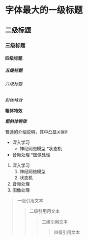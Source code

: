 # 字体最大的一级标题

## 二级标题

### 三级标题

#### 四级标题

##### 五级标题

###### 六级标题

*斜体特效*

**粗体特效**

***粗斜体特效***

普通的介绍说明，其中凸显`关键字`

* 深入学习
   * 神经网络模型
      *状态机
* 音频处理
*图像处理

1. 深入学习
   1. 神经网络模型
    1. 状态机
2. 音频处理
3. 图像处理

>一级引用文本
>>二级引用用文本
>>>三级引用文本
>>>>四级引用文本


 

